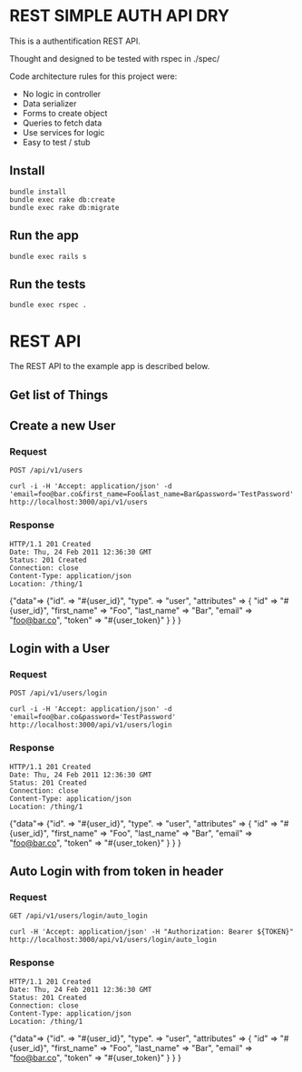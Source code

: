 # REST SIMPLE AUTH API DRY 

This is a authentification REST API.

Thought and designed to be tested with rspec in ./spec/

Code architecture rules for this project were:
  - No logic in controller
  - Data serializer
  - Forms to create object
  - Queries to fetch data
  - Use services for logic
  - Easy to test / stub 

## Install

    bundle install
    bundle exec rake db:create 
    bundle exec rake db:migrate 

## Run the app

    bundle exec rails s

## Run the tests

    bundle exec rspec .

# REST API

The REST API to the example app is described below.

## Get list of Things

## Create a new User

### Request

`POST /api/v1/users`

    curl -i -H 'Accept: application/json' -d 'email=foo@bar.co&first_name=Foo&last_name=Bar&password='TestPassword' http://localhost:3000/api/v1/users

### Response

    HTTP/1.1 201 Created
    Date: Thu, 24 Feb 2011 12:36:30 GMT
    Status: 201 Created
    Connection: close
    Content-Type: application/json
    Location: /thing/1

 {"data"=>
  {"id".        => "#{user_id}",
   "type".      => "user",
   "attributes" => {
     "id"         => "#{user_id}",
     "first_name" => "Foo",
     "last_name"  => "Bar",
     "email"      => "foo@bar.co",
     "token"      => "#{user_token}"
   }
 }
 }

## Login with a User

### Request

`POST /api/v1/users/login`

    curl -i -H 'Accept: application/json' -d 'email=foo@bar.co&password='TestPassword' http://localhost:3000/api/v1/users/login

### Response

    HTTP/1.1 201 Created
    Date: Thu, 24 Feb 2011 12:36:30 GMT
    Status: 201 Created
    Connection: close
    Content-Type: application/json
    Location: /thing/1

 {"data"=>
  {"id".        => "#{user_id}",
   "type".      => "user",
   "attributes" => {
     "id"         => "#{user_id}",
     "first_name" => "Foo",
     "last_name"  => "Bar",
     "email"      => "foo@bar.co",
     "token"      => "#{user_token}"
   }
 }
 }
 
## Auto Login with from token in header

### Request

`GET /api/v1/users/login/auto_login`

    curl -H 'Accept: application/json' -H "Authorization: Bearer ${TOKEN}" http://localhost:3000/api/v1/users/login/auto_login

### Response

    HTTP/1.1 201 Created
    Date: Thu, 24 Feb 2011 12:36:30 GMT
    Status: 201 Created
    Connection: close
    Content-Type: application/json
    Location: /thing/1

 {"data"=>
  {"id".        => "#{user_id}",
   "type".      => "user",
   "attributes" => {
     "id"         => "#{user_id}",
     "first_name" => "Foo",
     "last_name"  => "Bar",
     "email"      => "foo@bar.co",
     "token"      => "#{user_token}"
   }
 }
 }

